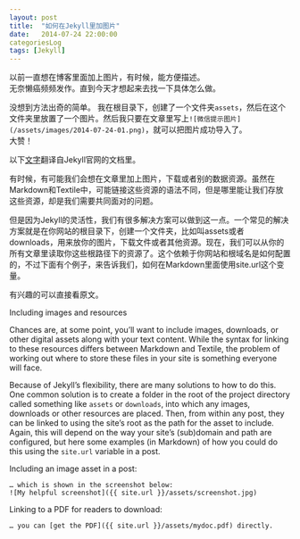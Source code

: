 ```yaml
---
layout: post
title:  "如何在Jekyll里加图片"
date:   2014-07-24 22:00:00
categoriesLog
tags: [Jekyll]
---
```


以前一直想在博客里面加上图片，有时候，能方便描述。  
无奈懒癌频频发作。直到今天才想起来去找一下具体怎么做。

没想到方法出奇的简单。
我在根目录下，创建了一个文件夹`assets`，然后在这个文件夹里放置了一个图片。然后我只要在文章里写上`![微信提示图片](/assets/images/2014-07-24-01.png)`，就可以把图片成功导入了。  
大赞！

以下[文字](http://jekyllrb.com/docs/posts/)翻译自Jekyll官网的文档里。 

有时候，有可能我们会想在文章里加上图片，下载或者别的数据资源。虽然在Markdown和Textile中，可能链接这些资源的语法不同，但是哪里能让我们存放这些资源，却是我们需要共同面对的问题。
	
但是因为Jekyll的灵活性，我们有很多解决方案可以做到这一点。一个常见的解决方案就是在你网站的根目录下，创建一个文件夹，比如叫assets或者downloads，用来放你的图片，下载文件或者其他资源。现在，我们可以从你的所有文章里读取你这些根路径下的资源了。这个依赖于你网站和根域名是如何配置的，不过下面有个例子，来告诉我们，如何在Markdown里面使用site.url这个变量。
 
有兴趣的可以直接看原文。  

Including images and resources

Chances are, at some point, you’ll want to include images, downloads, or other digital assets along with your text content. While the syntax for linking to these resources differs between Markdown and Textile, the problem of working out where to store these files in your site is something everyone will face.

Because of Jekyll’s flexibility, there are many solutions to how to do this. One common solution is to create a folder in the root of the project directory called something like `assets` or `downloads`, into which any images, downloads or other resources are placed. Then, from within any post, they can be linked to using the site’s root as the path for the asset to include. Again, this will depend on the way your site’s (sub)domain and path are configured, but here some examples (in Markdown) of how you could do this using the `site.url` variable in a post.

Including an image asset in a post:
	
	… which is shown in the screenshot below:
	![My helpful screenshot]({{ site.url }}/assets/screenshot.jpg)  

Linking to a PDF for readers to download:
	
	… you can [get the PDF]({{ site.url }}/assets/mydoc.pdf) directly.
